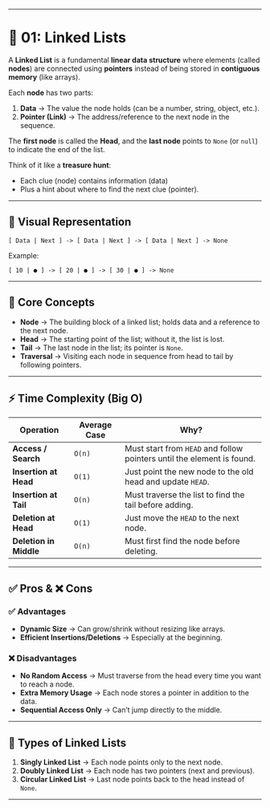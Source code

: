 

---

# 🔗 01: Linked Lists

A **Linked List** is a fundamental **linear data structure** where elements (called **nodes**) are connected using **pointers** instead of being stored in **contiguous memory** (like arrays).

Each **node** has two parts:

1. **Data** → The value the node holds (can be a number, string, object, etc.).
2. **Pointer (Link)** → The address/reference to the next node in the sequence.

The **first node** is called the **Head**, and the **last node** points to `None` (or `null`) to indicate the end of the list.

Think of it like a **treasure hunt**:

* Each clue (node) contains information (data)
* Plus a hint about where to find the next clue (pointer).

---

## 📍 Visual Representation

```
[ Data | Next ] -> [ Data | Next ] -> [ Data | Next ] -> None
```

Example:

```
[ 10 | ● ] -> [ 20 | ● ] -> [ 30 | ● ] -> None
```

---

## 🧠 Core Concepts

* **Node** → The building block of a linked list; holds data and a reference to the next node.
* **Head** → The starting point of the list; without it, the list is lost.
* **Tail** → The last node in the list; its pointer is `None`.
* **Traversal** → Visiting each node in sequence from head to tail by following pointers.

---

## ⚡ Time Complexity (Big O)

| Operation              | Average Case | Why?                                                                   |
| ---------------------- | ------------ | ---------------------------------------------------------------------- |
| **Access / Search**    | `O(n)`       | Must start from `HEAD` and follow pointers until the element is found. |
| **Insertion at Head**  | `O(1)`       | Just point the new node to the old head and update `HEAD`.             |
| **Insertion at Tail**  | `O(n)`       | Must traverse the list to find the tail before adding.                 |
| **Deletion at Head**   | `O(1)`       | Just move the `HEAD` to the next node.                                 |
| **Deletion in Middle** | `O(n)`       | Must first find the node before deleting.                              |

---

## ✅ Pros & ❌ Cons

### ✅ Advantages

* **Dynamic Size** → Can grow/shrink without resizing like arrays.
* **Efficient Insertions/Deletions** → Especially at the beginning.

### ❌ Disadvantages

* **No Random Access** → Must traverse from the head every time you want to reach a node.
* **Extra Memory Usage** → Each node stores a pointer in addition to the data.
* **Sequential Access Only** → Can’t jump directly to the middle.

---

## 📌 Types of Linked Lists

1. **Singly Linked List** → Each node points only to the next node.
2. **Doubly Linked List** → Each node has two pointers (next and previous).
3. **Circular Linked List** → Last node points back to the head instead of `None`.

---




